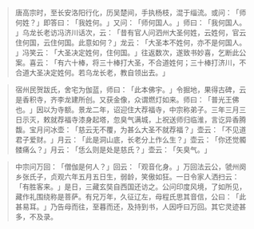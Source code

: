 > 唐高宗时，至长安洛阳行化，历吴楚间，手执杨枝，混于缁流。或问：​「师何姓？​」即答曰：​「我姓何。​」又问：​「师何国人。​」师曰：​「我何国人。​」乌龙长老访冯济川话次，云：​「昔有官人问泗州大圣何姓，云姓何，官云住何国，云住何国。此意如何？​」龙云：​「大圣本不姓何，亦不是何国人。​」冯笑云：​「大圣决定姓何，住何国。​」往返数次，遂致书妙喜，乞断此公案。喜云：​「有六十棒，将三十棒打大圣，不合道姓何；三十棒打济川，不合道大圣决定姓何。若乌龙长老，教自领出去。​」

> 宿州民贺跋氏，舍宅为伽蓝，师曰：​「此本佛宇。​」令掘地，果得古碑，云是香积寺，齐李龙建所创。又获金像，众谓燃灯如来。师曰：​「普光王佛也。​」因以为寺额。景龙二年，诏迎住大荐福寺，中宗称弟子。三年三月三日示灭，敕就荐福寺漆身起塔，忽臭气满城，上祝送师归临淮，言讫异香腾馥。宝月问冰壶：​「慈云无不覆，为甚么大圣不就荐福？​」壶云：​「不见道君子爱财。​」月云：​「此是洞山底，长老分上作么生？​」壶云：​「你还觉髑髅痛么？​」月云：​「恁么则是处是慈氏？​」壶云：​「矢臭气。​」

> 中宗问万回：​「僧伽是何人？​」回云：​「观音化身。​」万回法云公，虢州阕乡张氏子，贞观六年五月五日生，弱龄，笑傲如狂。一日令家人洒扫云：​「有胜客来。​」是日，三藏玄奘自西国还访之。公问印度风境，了如所见，藏作礼围绕称是菩萨。有兄万年，久征辽左，母程氏思其音信，公曰：​「此甚易耳。​」乃告母而往，至暮而还，及持到书，人因呼曰万回。其它灵迹甚多，不及录。


